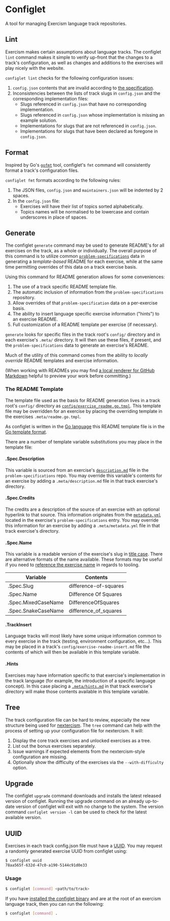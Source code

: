 # Configlet

A tool for managing Exercism language track repositories.

## Lint

Exercism makes certain assumptions about language tracks. The configlet `lint` command makes it simple to verify up-front that the changes to a track's configuration, as well as changes and additions to the exercises will play nicely with the website.

`configlet lint` checks for the following configuration issues:

1. `config.json` contents that are invalid according to [the specification](https://github.com/exercism/problem-specifications/blob/master/CONTRIBUTING.md#track-configuration-file).
1. Inconsistencies between the lists of track slugs in `config.json` and the corresponding implementation files:
    * Slugs referenced in `config.json` that have no corresponding implementation.
    * Slugs referenced in `config.json` whose implementation is missing an example solution.
    * Implementations for slugs that are not referenced in `config.json`.
    * Implementations for slugs that have been declared as foregone in `config.json`.

## Format

Inspired by Go's [`gofmt`](https://blog.golang.org/go-fmt-your-code) tool, configlet's `fmt` command will consistently format a track's configuration files.

`configlet fmt` formats according to the following rules:

1. The JSON files, `config.json` and `maintainers.json` will be indented by 2 spaces.
1. In the `config.json` file:
    * Exercises will have their list of topics sorted alphabetically.
    * Topics names will be normalised to be lowercase and contain underscores in place of spaces.

## Generate

The configlet `generate` command may be used to generate README's for all exercises on the track, as a whole or individually. The overall purpose of this command is to utilize common [`problem-specifications`](https://github.com/exercism/problem-specifications) data in generating a *template-based* README for each exercise, while at the same time permitting overrides of this data on a track exercise basis.

Using this command for README generation allows for some conveniences:

1. The use of a track specific README template file.
1. The automatic inclusion of information from the `problem-specifications` repository.
1. Allow overrides of that `problem-specification` data on a per-exercise basis.
1. The ability to insert language specific exercise information ("hints") to an exercise README.
1. Full customization of a README template per exercise (if necessary).

`generate` looks for specific files in the track root's `config/` directory and in each exercise's `.meta/` directory. It will then use these files, if present, and the `problem-specifications` data to generate an exercise's README.

Much of the utility of this command comes from the ability to *locally override* README templates and exercise information.

(When working with READMEs you may find [a local renderer for GitHub Markdown](https://github.com/joeyespo/grip) helpful to preview your work before committing.)

### The README Template

The template file used as the basis for README generation lives in a track root's `config/` directory as [`config/exercise_readme.go.tmpl`](https://github.com/exercism/lua/blob/master/config/exercise_readme.go.tmpl). This template file may be overridden for an exercise by placing the overriding template in the exercises `.meta/readme.go.tmpl`.

As configlet is written in the [Go language](https://golang.org/) this README template file is in the [Go template format](https://golang.org/pkg/text/template/).

There are a number of template variable substitutions you may place in the template file:

#### .Spec.Description

This variable is sourced from an exercise's [`description.md`](https://github.com/exercism/problem-specifications/blob/master/exercises/hamming/description.md) file in the `problem-specifications` repo. You may override this variable's contents for an exercise by adding a `.meta/description.md` file in that track exercise's directory.

#### .Spec.Credits

The credits are a description of the source of an exercise with an optional hyperlink to that source. This information originates from the [`metadata.yml`](https://github.com/exercism/problem-specifications/blob/master/exercises/hamming/metadata.yml) located in the exercise's `problem-specifications` entry. You may override this information for an exercise by adding a `.meta/metadata.yml` file in that track exercise's directory.

#### .Spec.Name

This variable is a readable version of the exercise's slug in [title case](https://golang.org/pkg/strings/#Title). There are alternative formats of the name available. These formats may be useful if you need to [reference the exercise name](https://github.com/exercism/groovy/blob/1ffee8ea0df4492b349e367ac9ba88f1124bc038/config/exercise_readme.go.tmpl#L13) in regards to tooling.

| Variable            | Contents
| --------            | --------
| .Spec.Slug          | difference-of-squares
| .Spec.Name          | Difference Of Squares
| .Spec.MixedCaseName | DifferenceOfSquares
| .Spec.SnakeCaseName | difference\_of\_squares

#### .TrackInsert

Language tracks will most likely have some unique information common to every exercise in the track (testing, environment configuration, etc...). This may be placed in a track's `config/exercise-readme-insert.md` file the contents of which will then be available in this template variable.

#### .Hints

Exercises may have information specific to that exercise's implementation in the track language (for example, the introduction of a specific language concept). In this case placing a [`.meta/hints.md`](https://github.com/exercism/go/blob/nextercism/exercises/leap/.meta/hints.md) in that track exercise's directory will make those contents available in this template variable.

## Tree

The track configuration file can be hard to review, especially the new structure being used for [nextercism](https://github.com/exercism/prototype). The `tree` command can help with the process of setting up your configuration file for nextercism. It will:

1. Display the core track exercises and unlocked exercises as a tree.
1. List out the bonus exercises separately.
1. Issue warnings if expected elements from the nextercism-style configuration are missing.
1. Optionally show the difficulty of the exercises via the `--with-difficulty` option.

## Upgrade

The configlet `upgrade` command downloads and installs the latest released version of configlet. Running the upgrade command on an already up-to-date version of configlet will exit with no change to the system. The version command `configlet version -l` can be used to check for the latest available version.


## UUID

Exercises in each track config.json file must have a [UUID](https://en.wikipedia.org/wiki/Universally_unique_identifier). You may request a randomly generated exercise UUID from configlet using:

```bash
$ configlet uuid
78aa565f-632d-47c0-a190-5144c91d0e33
```

### Usage

```bash
$ configlet [command] <path/to/track>
```

If you have [installed the configlet binary](https://github.com/exercism/configlet/releases/latest)
and are at the root of an exercism language track, then you can run the following:

```bash
$ configlet [command] .
```

